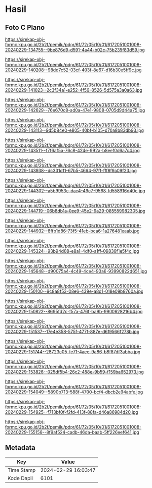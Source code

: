 # Hasil

## Foto C Plano

https://sirekap-obj-formc.kpu.go.id/2b2f/pemilu/pdpr/61/72/05/10/01/6172051001008-20240229-134755--9be876d9-d591-4a44-b02c-75b235f83d59.jpg

https://sirekap-obj-formc.kpu.go.id/2b2f/pemilu/pdpr/61/72/05/10/01/6172051001008-20240229-140208--98dd7c52-03cf-403f-8e67-d16b30e5ff9c.jpg

https://sirekap-obj-formc.kpu.go.id/2b2f/pemilu/pdpr/61/72/05/10/01/6172051001008-20240229-141023--2c3f34a1-e252-4f56-8526-5d575a3a0a63.jpg

https://sirekap-obj-formc.kpu.go.id/2b2f/pemilu/pdpr/61/72/05/10/01/6172051001008-20240229-142629--76e670c8-ad0a-47e1-9808-0705d9d44a75.jpg

https://sirekap-obj-formc.kpu.go.id/2b2f/pemilu/pdpr/61/72/05/10/01/6172051001008-20240229-143113--9d5b84e0-e805-40bf-b105-d70a8b83db93.jpg

https://sirekap-obj-formc.kpu.go.id/2b2f/pemilu/pdpr/61/72/05/10/01/6172051001008-20240229-143511--f7f6af5a-76c8-424e-992a-b8eef0d6a7c4.jpg

https://sirekap-obj-formc.kpu.go.id/2b2f/pemilu/pdpr/61/72/05/10/01/6172051001008-20240229-143938--dc331df1-67b5-4664-97ff-fff8f9a09f23.jpg

https://sirekap-obj-formc.kpu.go.id/2b2f/pemilu/pdpr/61/72/05/10/01/6172051001008-20240229-144302--a5b9953c-dac4-49c7-9568-fd558916d40e.jpg

https://sirekap-obj-formc.kpu.go.id/2b2f/pemilu/pdpr/61/72/05/10/01/6172051001008-20240229-144719--06b8db1a-0ee9-45e2-9a29-085559982305.jpg

https://sirekap-obj-formc.kpu.go.id/2b2f/pemilu/pdpr/61/72/05/10/01/6172051001008-20240229-144932--8ffb1d86-73f5-41eb-bca6-1a276481eaab.jpg

https://sirekap-obj-formc.kpu.go.id/2b2f/pemilu/pdpr/61/72/05/10/01/6172051001008-20240229-145324--93b94d08-e8a1-4df0-a1ff-09836f1e5f4c.jpg

https://sirekap-obj-formc.kpu.go.id/2b2f/pemilu/pdpr/61/72/05/10/01/6172051001008-20240229-145648--d90075a4-4c49-4ce4-93a6-93990822d651.jpg

https://sirekap-obj-formc.kpu.go.id/2b2f/pemilu/pdpr/61/72/05/10/01/6172051001008-20240229-150100--9c8a8f53-08e6-439e-a8d1-018e09b8760a.jpg

https://sirekap-obj-formc.kpu.go.id/2b2f/pemilu/pdpr/61/72/05/10/01/6172051001008-20240229-150822--8695fd2c-f57a-476f-ba9b-9900628216b4.jpg

https://sirekap-obj-formc.kpu.go.id/2b2f/pemilu/pdpr/61/72/05/10/01/6172051001008-20240229-151537--17e4e358-575f-477f-887e-d6f9566f278b.jpg

https://sirekap-obj-formc.kpu.go.id/2b2f/pemilu/pdpr/61/72/05/10/01/6172051001008-20240229-151744--28723c05-fe71-4aee-9a86-b8f87df3abba.jpg

https://sirekap-obj-formc.kpu.go.id/2b2f/pemilu/pdpr/61/72/05/10/01/6172051001008-20240229-153826--025df5b4-26c2-458e-9b59-f159ba652973.jpg

https://sirekap-obj-formc.kpu.go.id/2b2f/pemilu/pdpr/61/72/05/10/01/6172051001008-20240229-154049--5890b713-588f-4700-bcf4-dbcb2e94abfe.jpg

https://sirekap-obj-formc.kpu.go.id/2b2f/pemilu/pdpr/61/72/05/10/01/6172051001008-20240229-154925--f713bf0f-f2fd-413f-88fa-d46a86984d20.jpg

https://sirekap-obj-formc.kpu.go.id/2b2f/pemilu/pdpr/61/72/05/10/01/6172051001008-20240229-155156--8f9af524-cadb-46da-baab-5ff226eef641.jpg


## Metadata

| Key        | Value               |
| ---------- | ------------------- |
| Time Stamp | 2024-02-29 16:03:47 |
| Kode Dapil | 6101                |



